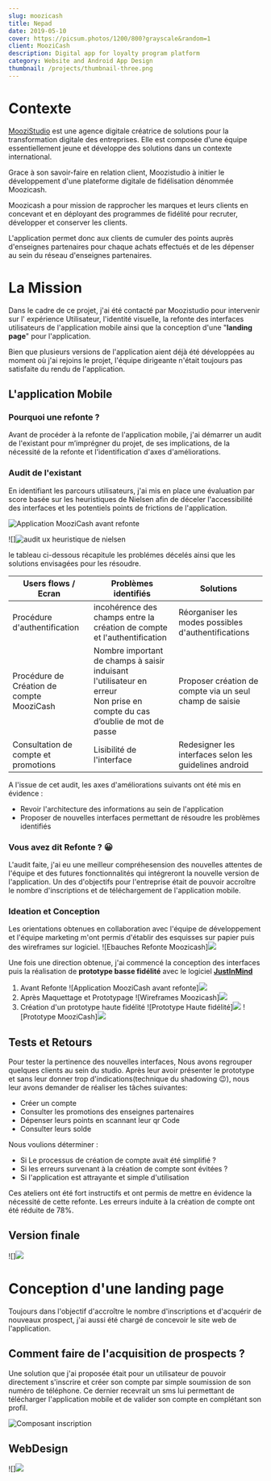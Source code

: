 ```yaml
---
slug: moozicash
title: Nepad 
date: 2019-05-10
cover: https://picsum.photos/1200/800?grayscale&random=1
client: MooziCash
description: Digital app for loyalty program platform
category: Website and Android App Design
thumbnail: /projects/thumbnail-three.png
---
```


# Contexte 

<a href="wwww.moozistudio.com" target="_blank">MooziStudio</a> est une agence digitale créatrice de solutions pour la transformation digitale des entreprises.
Elle est composée d’une équipe essentiellement jeune et développe des solutions dans un contexte international.

Grace à son savoir-faire en relation client, Moozistudio à initier le développement d'une plateforme digitale de fidélisation dénommée Moozicash. 

Moozicash a pour mission de rapprocher les marques et leurs clients en concevant et en déployant des programmes de fidélité pour recruter, développer et conserver les clients.

L'application permet donc aux clients de cumuler des points auprès d'enseignes partenaires pour chaque achats effectués et de les dépenser au sein du réseau d'enseignes partenaires.

# La Mission 

Dans le cadre de ce projet, j'ai été contacté par Moozistudio pour intervenir sur l' expérience Utilisateur, l'identité visuelle, la refonte des interfaces utilisateurs de l'application mobile ainsi que  la conception d'une "**landing page**" pour l'application.

Bien que plusieurs versions de l'application aient déjà été développées au moment où j'ai rejoins le projet, l'équipe dirigeante n'était toujours pas satisfaite du rendu de l'application. 

## L'application Mobile

### Pourquoi une refonte ?

Avant de procéder à la refonte de l'application mobile, j'ai démarrer un audit de l'existant pour m’imprégner du projet, de ses implications, de la nécessité de la refonte et l'identification d'axes d'améliorations.

### Audit de l'existant 

En identifiant les parcours utilisateurs, j'ai mis en place une évaluation par score basée sur les heuristiques de Nielsen afin de déceler l'accessibilité des interfaces et les potentiels points de frictions de l'application.

<img class=img-fluid src='/projects/moozicash/Before.jpg' alt="Application MooziCash avant refonte">



![]<img class=img-fluid src='/projects/moozicash/uxaudit.png' alt="audit ux heuristique de nielsen">

le tableau ci-dessous récapitule les problémes décelés ainsi que les solutions envisagées pour les résoudre.

<table class="table">
<thead>
	<tr>
		<th>Users flows / Ecran</th>
		<th>Probl&#232;mes identifi&#233;s</th>
		<th>Solutions</th>
	</tr>
</thead>
<tbody>
	<tr>
		<td>Proc&#233;dure d&#39;authentification</td>
		<td>incoh&#233;rence des champs entre la cr&#233;ation de compte et l&#39;authentification</td>
		<td>R&#233;organiser les modes possibles d&#39;authentifications</td>
	</tr>
	<tr>
		<td>Proc&#233;dure de Cr&#233;ation de compte MooziCash</td>
		<td>Nombre important de champs à saisir induisant l'utilisateur en erreur<br> Non prise en compte du cas d’oublie de mot de passe</td>
		<td>Proposer création de compte via un seul champ de saisie</td>
	</tr>
	<tr>
		<td>Consultation de compte et promotions</td>
		<td>Lisibilit&#233; de l&#39;interface</td>
		<td>Redesigner les interfaces selon les guidelines  android</td>
	</tr>
</tbody>
</table>

A l'issue de cet audit, les axes d'améliorations suivants ont été mis en évidence :
* Revoir l'architecture des informations au sein de l'application 
* Proposer de nouvelles interfaces permettant de résoudre les problèmes identifiés

### Vous avez dit Refonte ? :grinning: 

L'audit faite,  j'ai eu une meilleur compréhesension des nouvelles attentes de l'équipe et des futures fonctionnalités qui intégreront la nouvelle version de l'application. 
Un des d'objectifs pour l'entreprise était de pouvoir accroître le nombre d'inscriptions et de téléchargement de l'application mobile.

### Ideation et Conception

Les orientations obtenues en  collaboration avec l'équipe de développement et l'équipe marketing m'ont permis d'établir des esquisses sur papier puis des wireframes sur logiciel.
![Ebauches Refonte Moozicash]<img class=img-fluid src='/projects/moozicash/moozicash_sketch.png'>

Une fois une direction obtenue, j'ai commencé la conception des interfaces puis la réalisation de **prototype basse fidélité** avec le logiciel **<a href="www.justinmind.com" target="_blank">JustInMind</a>** 
1. Avant Refonte
![Application MooziCash avant refonte]<img class=img-fluid src='/projects/moozicash/Before.jpg'>
2. Après Maquettage et Prototypage 
![Wireframes Moozicash]<img class=img-fluid src='/projects/moozicash/Wireframes.jpg'>
3. Création d'un prototype haute fidélité
![Prototype Haute fidélité]<img class=img-fluid src='/projects/moozicash/Prototype.jpg'>
![Prototype MooziCash]<img class=img-fluid src='/projects/moozicash/prototype-Moozicash-gif.gif'>
## Tests et Retours 

Pour tester la pertinence des nouvelles interfaces, Nous avons regrouper quelques clients au sein du studio. Après leur avoir présenter le prototype et sans leur donner trop d'indications(technique du shadowing :wink:), nous leur avons demander de réaliser les tâches suivantes:
* Créer un compte 
* Consulter les promotions des enseignes partenaires 
* Dépenser leurs points en scannant leur qr Code 
* Consulter leurs solde 

Nous voulions déterminer :
* Si Le processus de création de compte avait été simplifié ?
* Si les erreurs survenant à la création de compte sont évitées ?
* Si l'application est attrayante et simple d'utilisation

Ces ateliers ont été fort instructifs et ont permis de mettre en évidence la nécessité de cette refonte. Les erreurs induite à la création de compte ont été réduite de 78%.

## Version finale 
![]<img class=img-fluid src='/projects/moozicash/_thumbnail.jpg'>

# Conception d'une landing page 

Toujours dans l'objectif d'accroître le nombre d'inscriptions et d'acquérir de nouveaux prospect, j'ai aussi été chargé de concevoir le site web de  l'application. 

## Comment faire de l'acquisition de prospects ?

Une solution que j'ai proposée était pour un utilisateur de pouvoir directement s'inscrire et créer son compte par simple soumission de son numéro de téléphone.
Ce dernier recevrait un sms lui permettant de télécharger l'application mobile et de valider son compte en complétant son profil.

![Composant inscription](composant-signin.PNG)

## WebDesign

![]<img class=img-fluid src='/projects/moozicash/Page_Particuliers.png'>


